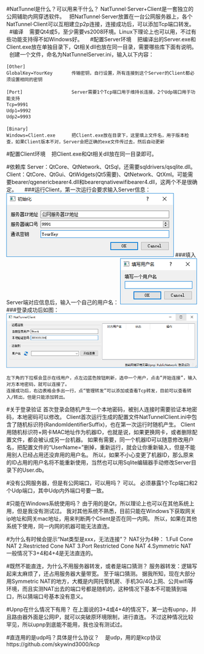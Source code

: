#NatTunnel是什么？可以用来干什么？
    NatTunnel·Server+Client是一套独立的公网辅助内网穿透软件。
    把NatTunnel·Server放置在一台公网服务器上，各个NatTunnel·Client可以互相建立p2p连接，连接成功后，可以添加Tcp端口转发。
    
#编译
    需要Qt4或5，至少需要vs2008环境。Linux下理论上也可以用，不过有些功能支持得不如Windows好。
    
#配置Server环境
    把编译出的Server.exe和Client.exe放在单独目录下，Qt相关dll也放在同一目录，需要哪些库下面有说明。
    创建一个文件，命名为NatTunnelServer.ini，输入以下内容：

    [Other]
    GlobalKey=YourKey       传输密钥，自行设置，所有连接到这个Server的Client都必须设置相同的密钥

    [Port]                  Server需要1个Tcp端口用于维持长连接，2个Udp端口用于功能支持
    Tcp=9991
    Udp1=9992
    Udp2=9993

    [Binary]
    Windows=Client.exe      把Client.exe放在目录下，这里填上文件名，用于版本检查，如果Client版本不对，Server会把正确的exe文件传过去，然后自动更新

#配置Client环境
    把Client.exe和Qt相关dll放在同一目录即可。
    
#依赖库
    Server：QtCore、QtNetwork、QtSql，还需要sqldrivers/qsqlite.dll。
    Client：QtCore、QtGui、QtWidgets(Qt5需要)、QtNetwork、QtXml。可能需要bearer/qgenericbearer4.dll和bearerqnativewifibearer4.dll，这两个不是很确定。
    
###运行Client，第一次运行会要求输入Server信息：
![image](Images/Client-01.png)
###填入Server端对应信息后，输入一个自己的用户名：
![image](Images/Client-03.png)
###登录成功后如图：
![image](Images/Client-02.png)

    左下角的下拉框会显示在线用户，点左边蓝色按钮刷新，选中一个用户，点击“开始连接”，输入对方本地密码，就可以连接了。
    连接成功后，右边表格会多出一行，点“管理转发”可以添加或查看Tcp转发，目前可以查看转入/转出，但是只能添加转出。

#关于登录验证
    首次登录会随机产生一个本地密码，被别人连接时需要验证本地密码，本地密码可以修改。
    Client首次运行生成的配置文件NatTunnelClient.ini中包含了随机标识符(RandomIdentifierSuffix)，也在第一次运行时随机产生。
    Client用随机标识符+网卡MAC地址作为机器ID，也就是说，如果更换网卡，或者删除配置文件，都会被认成另一台机器。
    如果有需要，同一个机器ID可以随意修改用户名，把配置文件的“UserName=”删掉，重新运行，就会让你重新输入，但是不能用别人已经占用还没弃用的用户名。
    所以，如果不小心变更了机器ID，那么原来的ID占用的用户名将不能重新使用，当然也可以用Sqlite编辑器手动修改Server目录下的User.db。
    
#没有公网服务器，但是有公网端口，可以用吗？
    可以。
    必须暴露1个Tcp端口和2个Udp端口，其中Udp内外端口号要一致。
    
#只能在Windows系统使用吗？
    由于用的是Qt，所以理论上也可以在其他系统上用，但是我没有测试过。
    我对其他系统不熟悉，目前只能在Windows下获取网关ip地址和网关mac地址，用来判断两个Client是否在同一内网。
    所以，如果在其他系统下使用，同一内网的机器可能无法直连。

#为什么有时候会提示“Nat类型是xxx，无法连接”？
    NAT分为4种：
    1.Full Cone NAT
    2.Restricted Cone NAT
    3.Port Restricted Cone NAT
    4.Symmetric NAT
    一般情况下3+4和4+4是无法直连的。

#既然不能直连，为什么不用服务器转发，或者是端口猜测？
    服务器转发：逻辑写起来太麻烦了，还占用服务器大量带宽。
    至于端口猜测。
    据我所知，现在大部分用Symmetric NAT的地方，大概是内网托管机房、手机3G/4G上网、公共wifi等环境，而且实测NAT出去的端口号都是随机的，这种情况下基本不可能猜到端口，所以猜端口号基本没有意义。

#Upnp在什么情况下有用？
    在上面说的3+4或4+4的情况下，某一边有upnp，并且路由器外面是公网IP，就可以突破原环境限制，进行直连。
    不过这种情况比较罕见，所以upnp到底能不能用，我也没有测试过。

#直连用的是udp吗？具体是什么协议？
    是udp，用的是kcp协议https://github.com/skywind3000/kcp
